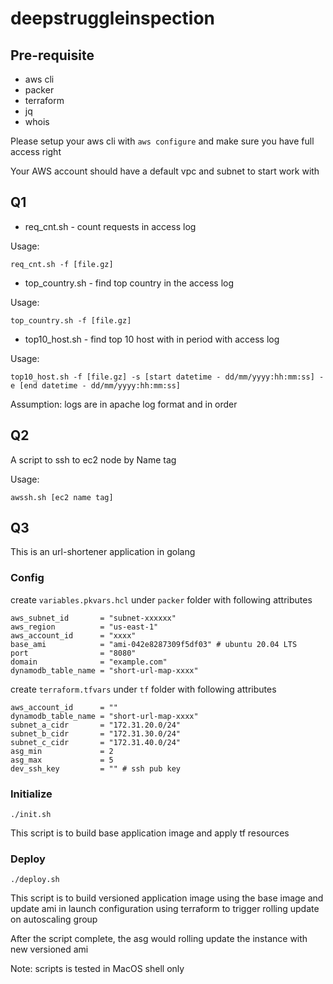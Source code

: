 # deepstruggleinspection

## Pre-requisite

* aws cli
* packer
* terraform
* jq
* whois

Please setup your aws cli with `aws configure` and make sure you have full access right

Your AWS account should have a default vpc and subnet to start work with

## Q1

* req_cnt.sh - count requests in access log

Usage:

```shell
req_cnt.sh -f [file.gz]
```

* top_country.sh - find top country in the access log

Usage:

```shell
top_country.sh -f [file.gz]

```

* top10_host.sh - find top 10 host with in period with access log

Usage:

```shell
top10_host.sh -f [file.gz] -s [start datetime - dd/mm/yyyy:hh:mm:ss] -e [end datetime - dd/mm/yyyy:hh:mm:ss]
```

Assumption: logs are in apache log format and in order

## Q2

A script to ssh to ec2 node by Name tag

Usage:

```shell
awssh.sh [ec2 name tag]
```

## Q3

This is an url-shortener application in golang

### Config

create `variables.pkvars.hcl` under `packer` folder with following attributes

```hcl
aws_subnet_id       = "subnet-xxxxxx"
aws_region          = "us-east-1"
aws_account_id      = "xxxx"
base_ami            = "ami-042e8287309f5df03" # ubuntu 20.04 LTS
port                = "8080"
domain              = "example.com"
dynamodb_table_name = "short-url-map-xxxx"
```

create `terraform.tfvars` under `tf` folder with following attributes

```hcl
aws_account_id      = ""
dynamodb_table_name = "short-url-map-xxxx"
subnet_a_cidr       = "172.31.20.0/24"
subnet_b_cidr       = "172.31.30.0/24"
subnet_c_cidr       = "172.31.40.0/24"
asg_min             = 2
asg_max             = 5
dev_ssh_key         = "" # ssh pub key
```

### Initialize

```shell
./init.sh
```

This script is to build base application image and apply tf resources

### Deploy

```shell
./deploy.sh
```

This script is to build versioned application image using the base image and update ami in launch configuration using terraform to trigger rolling update on autoscaling group

After the script complete, the asg would rolling update the instance with new versioned ami

Note: scripts is tested in MacOS shell only